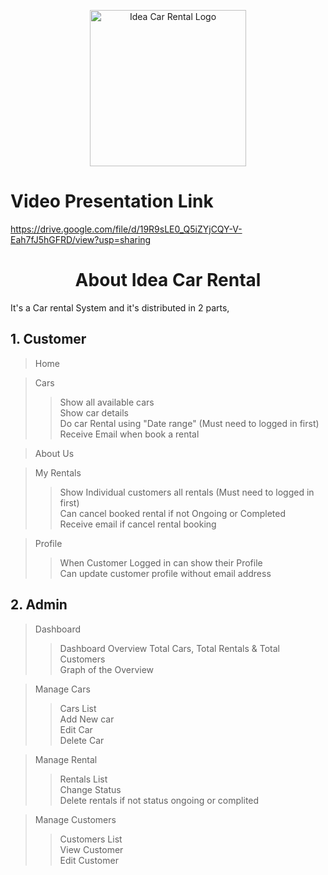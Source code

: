 <p align="center"><a href="https://sdhossain.com" target="_blank"><img src="http://127.0.0.1:8000/images/logo.gif" width="250" alt="Idea Car Rental Logo"></a></p>

<p align="center">

[//]: # (<a href="https://packagist.org/packages/laravel/framework"><img src="https://img.shields.io/packagist/v/laravel/framework" alt="Latest Stable Version"></a>)

[//]: # (<a href="https://packagist.org/packages/laravel/framework"><img src="https://img.shields.io/packagist/l/laravel/framework" alt="License"></a>)
</p>


# Video Presentation Link
https://drive.google.com/file/d/19R9sLE0_Q5iZYjCQY-V-Eah7fJ5hGFRD/view?usp=sharing
# <h1 align="center">About Idea Car Rental </h1>
It's a Car rental System and it's distributed in 2 parts, 
## 1. Customer <br/>
   > Home <br/>

   > Cars 
   > > Show all available cars <br/>
   > > Show car details <br/>
   > > Do car Rental using "Date range" (Must need to logged in first) <br/>
   > > Receive Email when book a rental

   > About Us<br/>

   > My Rentals 
   > > Show Individual customers all rentals (Must need to logged in first) <br/>
   > > Can cancel booked rental if not Ongoing or Completed <br/>
   > > Receive email if cancel rental booking

   > Profile
   > > When Customer Logged in can show their Profile <br/>
   > > Can update customer profile without email address
    
## 2. Admin
   >Dashboard
   > > Dashboard Overview Total Cars, Total Rentals & Total Customers <br/>
   > > Graph of the Overview

   > Manage Cars
   > > Cars List <br/>
   > > Add New car <br/>
   > > Edit Car <br/>
   > > Delete Car

   > Manage Rental
   > > Rentals List <br/>
   > > Change Status <br/>
   > > Delete rentals if not status ongoing or complited

   > Manage Customers
   > > Customers List <br/>
   > > View Customer <br/>
   > > Edit Customer


